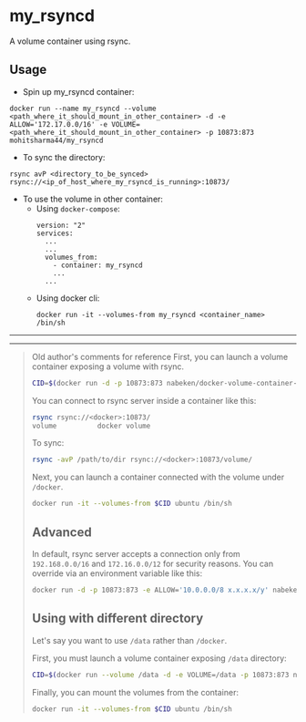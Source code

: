 # my_rsyncd

A volume container using rsync.

## Usage

- Spin up my_rsyncd container:
```shell
docker run --name my_rsyncd --volume <path_where_it_should_mount_in_other_container> -d -e ALLOW='172.17.0.0/16' -e VOLUME=<path_where_it_should_mount_in_other_container> -p 10873:873 mohitsharma44/my_rsyncd
```

- To sync the directory:
```shell
rsync avP <directory_to_be_synced> rsync://<ip_of_host_where_my_rsyncd_is_running>:10873/
```

- To use the volume in other container:
  - Using `docker-compose`:
    ```shell
    version: "2"
    services:
      ...
      ...
      volumes_from:
        - container: my_rsyncd
        ...
      ...

    ```
  - Using docker cli:
    ```shell
    docker run -it --volumes-from my_rsyncd <container_name> /bin/sh
    ```

--------
--------

> Old author's comments for reference
>First, you can launch a volume container exposing a volume with rsync.
>
>```sh
>CID=$(docker run -d -p 10873:873 nabeken/docker-volume-container-rsync:latest)
>```
>
>You can connect to rsync server inside a container like this:
>
>```sh
>rsync rsync://<docker>:10873/
>volume          docker volume
>```
>
>To sync:
>
>```sh
>rsync -avP /path/to/dir rsync://<docker>:10873/volume/
>```
>
>Next, you can launch a container connected with the volume under `/docker`.
>
>```sh
>docker run -it --volumes-from $CID ubuntu /bin/sh
>```
>
>## Advanced
>
>In default, rsync server accepts a connection only from `192.168.0.0/16` and `172.16.0.0/12` for security reasons.
>You can override via an environment variable like this:
>
>```sh
>docker run -d -p 10873:873 -e ALLOW='10.0.0.0/8 x.x.x.x/y' nabeken/docker-volume-container-rsync
>```
>
>## Using with different directory
>
>Let's say you want to use `/data` rather than `/docker`.
>
>First, you must launch a volume container exposing `/data` directory:
>
>```sh
>CID=$(docker run --volume /data -d -e VOLUME=/data -p 10873:873 nabeken/docker-volume-container-rsync)
>```
>
>Finally, you can mount the volumes from the container:
>
>```sh
>docker run -it --volumes-from $CID ubuntu /bin/sh
>```
